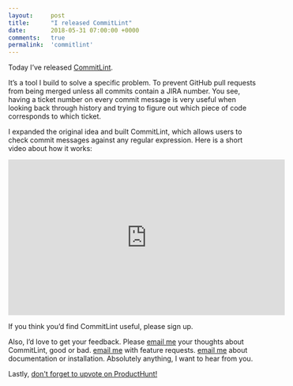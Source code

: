 ```yaml
---
layout:     post
title:      "I released CommitLint"
date:       2018-05-31 07:00:00 +0000
comments:   true
permalink:  'commitlint'
---
```


Today I’ve released [CommitLint](https://commitlint.com/).

It’s a tool I build to solve a specific problem. To prevent GitHub pull requests from being merged unless all commits contain a JIRA number. You see, having a ticket number on every commit message is very useful when looking back through history and trying to figure out which piece of code corresponds to which ticket.

I expanded the original idea and built CommitLint, which allows users to check commit messages against any regular expression. Here is a short video about how it works:

<iframe width="560" height="315" src="https://www.youtube.com/embed/EkA5pqiKt3c" frameborder="0" allow="autoplay; encrypted-media" allowfullscreen></iframe>

If you think you’d find CommitLint useful, please sign up.

Also, I’d love to get your feedback. Please [email me](mailto) your thoughts about CommitLint, good or bad. [email me](mailto) with feature requests. [email me](mailto) about documentation or installation. Absolutely anything, I want to hear from you.

Lastly, [don't forget to upvote on ProductHunt!](https://www.producthunt.com/posts/commitlint)
